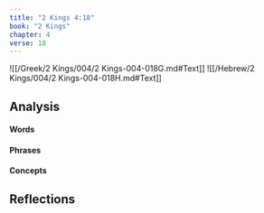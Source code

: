```yaml
---
title: "2 Kings 4:18"
book: "2 Kings"
chapter: 4
verse: 18
---
```

![[/Greek/2 Kings/004/2 Kings-004-018G.md#Text]]
![[/Hebrew/2 Kings/004/2 Kings-004-018H.md#Text]]

## Analysis

#### Words

#### Phrases

#### Concepts

## Reflections
